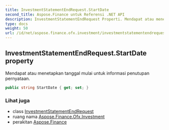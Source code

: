 ```yaml
---
title: InvestmentStatementEndRequest.StartDate
second_title: Aspose.Finance untuk Referensi .NET API
description: InvestmentStatementEndRequest Properti. Mendapat atau menetapkan tanggal mulai untuk informasi penutupan pernyataan.
type: docs
weight: 50
url: /id/net/aspose.finance.ofx.investment/investmentstatementendrequest/startdate/
---
```

## InvestmentStatementEndRequest.StartDate property

Mendapat atau menetapkan tanggal mulai untuk informasi penutupan pernyataan.

```csharp
public string StartDate { get; set; }
```

### Lihat juga

* class [InvestmentStatementEndRequest](../)
* ruang nama [Aspose.Finance.Ofx.Investment](../../investmentstatementendrequest/)
* perakitan [Aspose.Finance](../../../)



